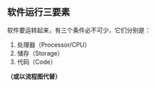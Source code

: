 ## 软件运行三要素

软件要运转起来，有三个条件必不可少，它们分别是：

1. 处理器（Processor/CPU）
2. 储存（Storage）
3. 代码（Code）


**（或以流程图代替）**

